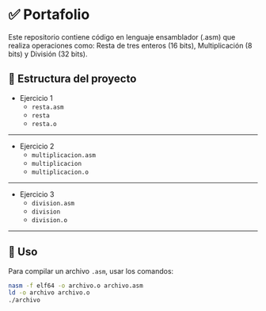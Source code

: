 # ✅ Portafolio

Este repositorio contiene código en lenguaje ensamblador (.asm) que realiza operaciones como: Resta de tres enteros (16 bits), Multiplicación (8 bits) y División (32 bits).

## 📁 Estructura del proyecto

- Ejercicio 1  
  - `resta.asm`  
  - `resta`  
  - `resta.o`  
---
- Ejercicio 2  
  - `multiplicacion.asm`  
  - `multiplicacion`  
  - `multiplicacion.o`  
---
- Ejercicio 3  
  - `division.asm`  
  - `division`  
  - `division.o`  
---

## 🧠 Uso

Para compilar un archivo `.asm`, usar los comandos:

```bash
nasm -f elf64 -o archivo.o archivo.asm
ld -o archivo archivo.o
./archivo